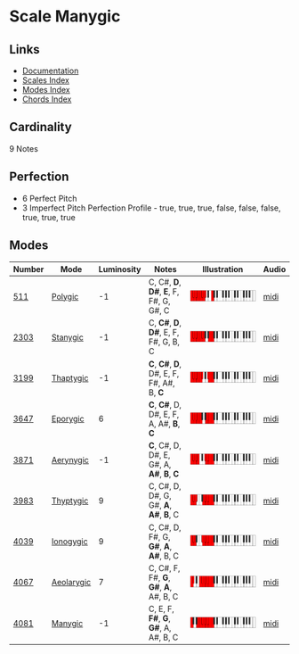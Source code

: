 # Scale Manygic

## Links

- [Documentation](README.md)
- [Scales Index](Scales.md)
- [Modes Index](Modes.md)
- [Chords Index](Chords.md)

## Cardinality

9 Notes

## Perfection

- 6 Perfect Pitch
- 3 Imperfect Pitch
Perfection Profile - true, true, true, false, false, false, true, true, true

## Modes

| Number | Mode | Luminosity | Notes | Illustration | Audio |
|--------|------|------------|-------|--------------|-------|
| [511](https://ianring.com/musictheory/scales/511) | [Polygic](ModePolygic.md) | -1 | C, C#, **D**, **D#**, **E**, F, F#, G, G#, C | ![CNaturalPolygic](ModeCNaturalPolygic.png) | [midi](https://github.com/edipermadi/music/blob/main/docs/ModeCNaturalPolygic.mid?raw=true) | 
| [2303](https://ianring.com/musictheory/scales/2303) | [Stanygic](ModeStanygic.md) | -1 | C, **C#**, **D**, **D#**, E, F, F#, G, B, C | ![CNaturalStanygic](ModeCNaturalStanygic.png) | [midi](https://github.com/edipermadi/music/blob/main/docs/ModeCNaturalStanygic.mid?raw=true) | 
| [3199](https://ianring.com/musictheory/scales/3199) | [Thaptygic](ModeThaptygic.md) | -1 | **C**, **C#**, **D**, D#, E, F, F#, A#, B, **C** | ![CNaturalThaptygic](ModeCNaturalThaptygic.png) | [midi](https://github.com/edipermadi/music/blob/main/docs/ModeCNaturalThaptygic.mid?raw=true) | 
| [3647](https://ianring.com/musictheory/scales/3647) | [Eporygic](ModeEporygic.md) | 6 | **C**, **C#**, D, D#, E, F, A, A#, **B**, **C** | ![CNaturalEporygic](ModeCNaturalEporygic.png) | [midi](https://github.com/edipermadi/music/blob/main/docs/ModeCNaturalEporygic.mid?raw=true) | 
| [3871](https://ianring.com/musictheory/scales/3871) | [Aerynygic](ModeAerynygic.md) | -1 | **C**, C#, D, D#, E, G#, A, **A#**, **B**, **C** | ![CNaturalAerynygic](ModeCNaturalAerynygic.png) | [midi](https://github.com/edipermadi/music/blob/main/docs/ModeCNaturalAerynygic.mid?raw=true) | 
| [3983](https://ianring.com/musictheory/scales/3983) | [Thyptygic](ModeThyptygic.md) | 9 | C, C#, D, D#, G, G#, **A**, **A#**, **B**, C | ![CNaturalThyptygic](ModeCNaturalThyptygic.png) | [midi](https://github.com/edipermadi/music/blob/main/docs/ModeCNaturalThyptygic.mid?raw=true) | 
| [4039](https://ianring.com/musictheory/scales/4039) | [Ionogygic](ModeIonogygic.md) | 9 | C, C#, D, F#, G, **G#**, **A**, **A#**, B, C | ![CNaturalIonogygic](ModeCNaturalIonogygic.png) | [midi](https://github.com/edipermadi/music/blob/main/docs/ModeCNaturalIonogygic.mid?raw=true) | 
| [4067](https://ianring.com/musictheory/scales/4067) | [Aeolarygic](ModeAeolarygic.md) | 7 | C, C#, F, F#, **G**, **G#**, **A**, A#, B, C | ![CNaturalAeolarygic](ModeCNaturalAeolarygic.png) | [midi](https://github.com/edipermadi/music/blob/main/docs/ModeCNaturalAeolarygic.mid?raw=true) | 
| [4081](https://ianring.com/musictheory/scales/4081) | [Manygic](ModeManygic.md) | -1 | C, E, F, **F#**, **G**, **G#**, A, A#, B, C | ![CNaturalManygic](ModeCNaturalManygic.png) | [midi](https://github.com/edipermadi/music/blob/main/docs/ModeCNaturalManygic.mid?raw=true) | 
